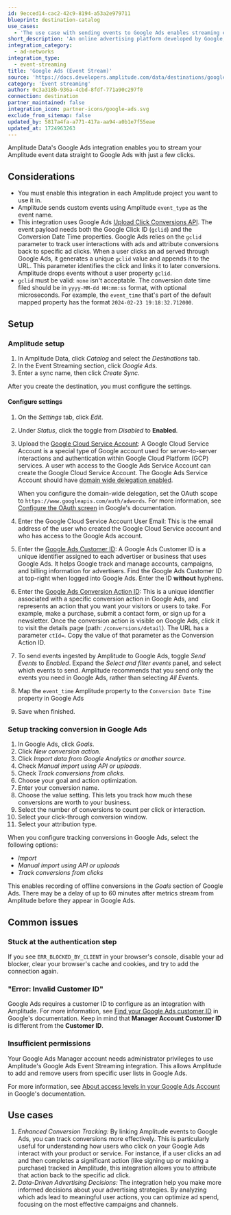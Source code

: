 ```yaml
---
id: 9ecced14-cac2-42c9-8194-a53a2e979711
blueprint: destination-catalog
use_cases:
  - 'The use case with sending events to Google Ads enables streaming events directly to the Google Ad network. This integration allows advertisers to track user interactions, such as clicks or conversions, in real-time and use this data to refine their advertising strategies and optimize ad placements for better results.'
short_description: 'An online advertising platform developed by Google, where advertisers bid to display brief advertisements, service offerings, product listings, or videos to web users.'
integration_category:
  - ad-networks
integration_type:
  - event-streaming
title: 'Google Ads (Event Stream)'
source: 'https://docs.developers.amplitude.com/data/destinations/google-ads'
category: 'Event streaming'
author: 0c3a318b-936a-4cbd-8fdf-771a90c297f0
connection: destination
partner_maintained: false
integration_icon: partner-icons/google-ads.svg
exclude_from_sitemap: false
updated_by: 5817a4fa-a771-417a-aa94-a0b1e7f55eae
updated_at: 1724963263
---
```

Amplitude Data's Google Ads integration enables you to stream your Amplitude event data straight to Google Ads with just a few clicks.

## Considerations

- You must enable this integration in each Amplitude project you want to use it in.
- Amplitude sends custom events using Amplitude `event_type` as the event name.
- This integration uses Google Ads [Upload Click Conversions API](https://developers.google.com/google-ads/api/docs/conversions/upload-clicks). The event payload needs both the Google Click ID (`gclid`) and the Conversion Date Time properties. Google Ads relies on the `gclid` parameter to track user interactions with ads and attribute conversions back to specific ad clicks. When a user clicks an ad served through Google Ads, it generates a unique `gclid` value and appends it to the URL. This parameter identifies the click and links it to later conversions. Amplitude drops events without a user property `gclid`.
- `gclid` must be valid: `none` isn't acceptable. The conversion date time filed should be in `yyyy-MM-dd HH:mm:ss` format, with optional microseconds. For example, the `event_time` that's part of the default mapped property has the format `2024-02-23 19:18:32.712000`.
  
## Setup

### Amplitude setup

1. In Amplitude Data, click *Catalog* and select the *Destinations* tab.
2. In the Event Streaming section, click *Google Ads*.
3. Enter a sync name, then click *Create Sync*.

After you create the destination, you must configure the settings.

#### Configure settings

1. On the *Settings* tab, click *Edit*.
2. Under *Status*, click the toggle from *Disabled* to **Enabled**.
3. Upload the [Google Cloud Service Account](https://developers.google.com/google-ads/api/docs/oauth/service-accounts): A Google Cloud Service Account is a special type of Google account used for server-to-server interactions and authentication within Google Cloud Platform (GCP) services. A user wth access to the Google Ads Service Account can create the Google Cloud Service Account. The Google Ads Service Account should have [domain wide delegation enabled](https://developers.google.com/workspace/guides/create-credentials). 
      
      When you configure the domain-wide delegation, set the OAuth scope to `https://www.googleapis.com/auth/adwords`. For more information, see [Configure the OAuth screen](https://developers.google.com/google-ads/api/docs/get-started/oauth-cloud-project#configure_the_oauth_consent_screen) in Google's documentation.

4. Enter the Google Cloud Service Account User Email: This is the email address of the user who created the Google Cloud Service account and who has access to the Google Ads account.
5. Enter the [Google Ads Customer ID](https://support.google.com/google-ads/answer/1704344?hl=en): A Google Ads Customer ID is a unique identifier assigned to each advertiser or business that uses Google Ads. It helps Google track and manage accounts, campaigns, and billing information for advertisers. Find the Google Ads Customer ID at top-right when logged into Google Ads. Enter the ID **without** hyphens.
6. Enter the [Google Ads Conversion Action ID](https://support.google.com/google-ads/thread/105330243?hl=en&sjid=5504033552721490234-EU): This is a unique identifier associated with a specific conversion action in Google Ads, and represents an action that you want your visitors or users to take. For example, make a purchase, submit a contact form, or sign up for a newsletter. Once the conversion action is visible on Google Ads, click it to visit the details page (path: `/conversions/detail`). The URL has a parameter `ctId=`. Copy the value of that parameter as the Conversion Action ID.
7.  To send events ingested by Amplitude to Google Ads, toggle *Send Events* to *Enabled*. Expand the *Select and filter events* panel, and select which events to send. Amplitude recommends that you send only the events you need in Google Ads, rather than selecting *All Events*.
9.  Map the `event_time` Amplitude property to the `Conversion Date Time` property in Google Ads
10. Save when finished.

### Setup tracking conversion in Google Ads

1. In Google Ads, click *Goals*.
2. Click *New conversion action*.
3. Click *Import data from Google Analytics or another source*.
4. Check *Manual import using API or uploads*.
5. Check *Track conversions from clicks*.
6. Choose your goal and action optimization.
7. Enter your conversion name.
8. Choose the value setting. This lets you track how much these conversions are worth to your business.
9. Select the number of conversions to count per click or interaction.
10. Select your click-through conversion window.
11. Select your attribution type.

When you configure tracking conversions in Google Ads, select the following options:

- *Import*
- *Manual import using API or uploads*
- *Track conversions from clicks*

This enables recording of offline conversions in the *Goals* section of Google Ads. There may be a delay of up to 60 minutes after metrics stream from Amplitude before they appear in Google Ads.

## Common issues

### Stuck at the authentication step

If you see `ERR_BLOCKED_BY_CLIENT` in your browser's console, disable your ad blocker, clear your browser's cache and cookies, and try to add the connection again.

### "Error: Invalid Customer ID"

Google Ads requires a customer ID to configure as an integration with Amplitude. For more information, see [Find your Google Ads customer ID](https://support.google.com/google-ads/answer/1704344?hl=en) in Google's documentation. Keep in mind that **Manager Account Customer ID** is different from the **Customer ID**.

### Insufficient permissions

Your Google Ads Manager account needs administrator privileges to use Amplitude's Google Ads Event Streaming integration. This allows Amplitude to add and remove users from specific user lists in Google Ads.

For more information, see [About access levels in your Google Ads Account
](https://support.google.com/google-ads/answer/9978556) in Google's documentation.

## Use cases

1. *Enhanced Conversion Tracking:* By linking Amplitude events to Google Ads, you can track conversions more effectively. This is particularly useful for understanding how users who click on your Google Ads interact with your product or service. For instance, if a user clicks an ad and then completes a significant action (like signing up or making a purchase) tracked in Amplitude, this integration allows you to attribute that action back to the specific ad click.
2. *Data-Driven Advertising Decisions:* The integration help you make more informed decisions about your advertising strategies. By analyzing which ads lead to meaningful user actions, you can optimize ad spend, focusing on the most effective campaigns and channels.